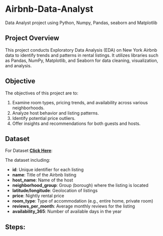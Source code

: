 # Airbnb-Data-Analyst
Data Analyst project using Python, Numpy, Pandas, seaborn and Matplotlib

## Project Overview

This project conducts Exploratory Data Analysis (EDA) on New York Airbnb data to identify trends and patterns in rental listings. It utilizes libraries such as Pandas, NumPy, Matplotlib, and Seaborn for data cleaning, visualization, and analysis.

## Objective
The objectives of this project are to:

1. Examine room types, pricing trends, and availability across various neighborhoods.
2. Analyze host behavior and listing patterns.
3. Identify potential price outliers.
4. Offer insights and recommendations for both guests and hosts.

## Dataset
For Dataset **[Click Here](https://github.com/Ashutosh-data-analyst/Airbnb-Data-Analyst/blob/main/datasets.csv)**:

The dataset including:

- **id**: Unique identifier for each listing
- **name**: Title of the Airbnb listing
- **host_name**: Name of the host
- **neighborhood_group**: Group (borough) where the listing is located
- **latitude/longitude**: Geolocation of listings
- **price**: Nightly rental price
- **room_type**: Type of accommodation (e.g., entire home, private room)
- **reviews_per_month**: Average monthly reviews for the listing
- **availability_365**: Number of available days in the year

## Steps:

